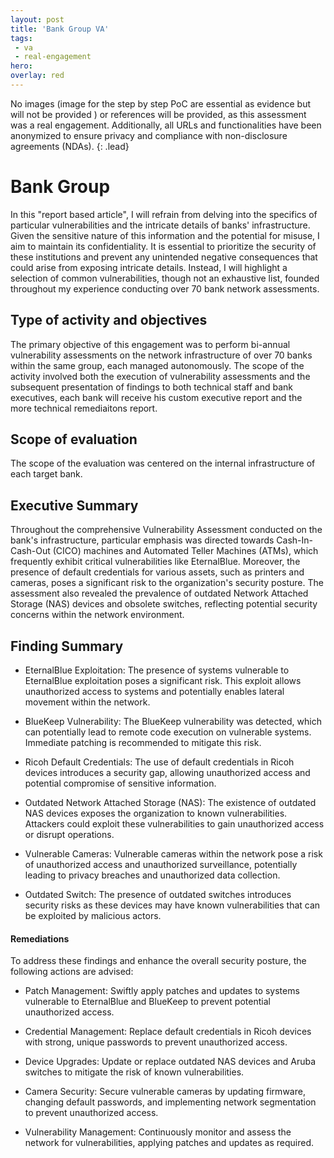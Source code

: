 ```yaml
---
layout: post
title: 'Bank Group VA'
tags:
 - va
 - real-engagement
hero: 
overlay: red
---
```


No images (image for the step by step PoC are essential as evidence but will not be provided
) or references will be provided, as this assessment was a real engagement. Additionally, all URLs and functionalities have been anonymized to ensure privacy and compliance with non-disclosure agreements (NDAs). {: .lead} <!--break-->

# Bank Group
In this "report based article", I will refrain from delving into the specifics of particular vulnerabilities and the intricate details of banks' infrastructure. Given the sensitive nature of this information and the potential for misuse, I aim to maintain its confidentiality.
It is essential to prioritize the security of these institutions and prevent any unintended negative consequences that could arise from exposing intricate details.
Instead, I will highlight a selection of common vulnerabilities, though not an exhaustive list, founded throughout my experience conducting over 70 bank network assessments.
## Type of activity and objectives
The primary objective of this engagement was to perform bi-annual vulnerability assessments on the network infrastructure of over 70 banks within the same group, each managed autonomously. The scope of the activity involved both the execution of vulnerability assessments and the subsequent presentation of findings to both technical staff and bank executives, each bank will receive his custom executive report and the more technical remediaitons report.
## Scope of evaluation
The scope of the evaluation was centered on the internal infrastructure of each target bank.
## Executive Summary
Throughout the comprehensive Vulnerability Assessment conducted on the bank's infrastructure, particular emphasis was directed towards Cash-In-Cash-Out (CICO) machines and Automated Teller Machines (ATMs), which frequently exhibit critical vulnerabilities like EternalBlue. Moreover, the presence of default credentials for various assets, such as printers and cameras, poses a significant risk to the organization's security posture.
The assessment also revealed the prevalence of outdated Network Attached Storage (NAS) devices and obsolete switches, reflecting potential security concerns within the network environment.
## Finding Summary
- EternalBlue Exploitation: The presence of systems vulnerable to EternalBlue exploitation poses a significant risk. This exploit allows unauthorized access to systems and potentially enables lateral movement within the network.

- BlueKeep Vulnerability: The BlueKeep vulnerability was detected, which can potentially lead to remote code execution on vulnerable systems. Immediate patching is recommended to mitigate this risk.

- Ricoh Default Credentials: The use of default credentials in Ricoh devices introduces a security gap, allowing unauthorized access and potential compromise of sensitive information.

- Outdated Network Attached Storage (NAS): The existence of outdated NAS devices exposes the organization to known vulnerabilities. Attackers could exploit these vulnerabilities to gain unauthorized access or disrupt operations.

- Vulnerable Cameras: Vulnerable cameras within the network pose a risk of unauthorized access and unauthorized surveillance, potentially leading to privacy breaches and unauthorized data collection.

- Outdated Switch: The presence of outdated switches introduces security risks as these devices may have known vulnerabilities that can be exploited by malicious actors.
#### Remediations
To address these findings and enhance the overall security posture, the following actions are advised:

- Patch Management: Swiftly apply patches and updates to systems vulnerable to EternalBlue and BlueKeep to prevent potential unauthorized access.

- Credential Management: Replace default credentials in Ricoh devices with strong, unique passwords to prevent unauthorized access.

- Device Upgrades: Update or replace outdated NAS devices and Aruba switches to mitigate the risk of known vulnerabilities.

- Camera Security: Secure vulnerable cameras by updating firmware, changing default passwords, and implementing network segmentation to prevent unauthorized access.

- Vulnerability Management: Continuously monitor and assess the network for vulnerabilities, applying patches and updates as required.